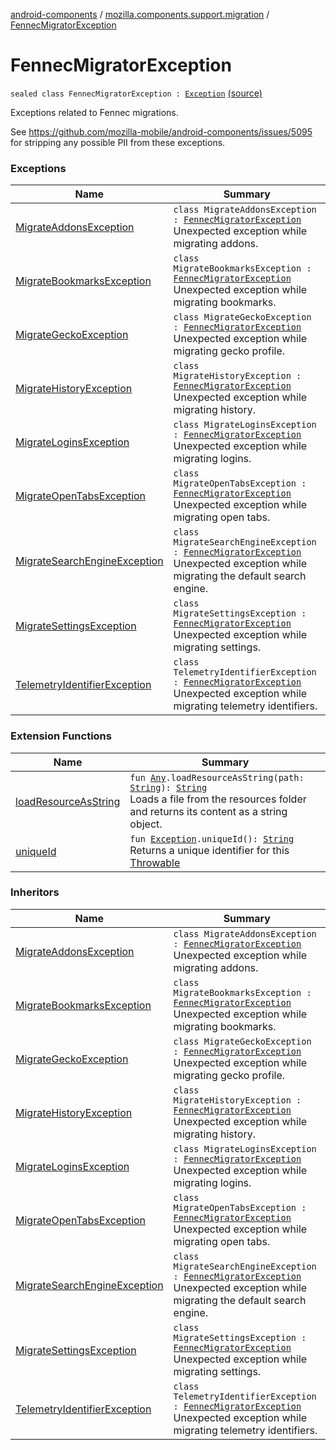 [android-components](../../index.md) / [mozilla.components.support.migration](../index.md) / [FennecMigratorException](./index.md)

# FennecMigratorException

`sealed class FennecMigratorException : `[`Exception`](https://developer.android.com/reference/java/lang/Exception.html) [(source)](https://github.com/mozilla-mobile/android-components/blob/master/components/support/migration/src/main/java/mozilla/components/support/migration/FennecMigrator.kt#L130)

Exceptions related to Fennec migrations.

See https://github.com/mozilla-mobile/android-components/issues/5095 for stripping any possible PII from these
exceptions.

### Exceptions

| Name | Summary |
|---|---|
| [MigrateAddonsException](-migrate-addons-exception/index.md) | `class MigrateAddonsException : `[`FennecMigratorException`](./index.md)<br>Unexpected exception while migrating addons. |
| [MigrateBookmarksException](-migrate-bookmarks-exception/index.md) | `class MigrateBookmarksException : `[`FennecMigratorException`](./index.md)<br>Unexpected exception while migrating bookmarks. |
| [MigrateGeckoException](-migrate-gecko-exception/index.md) | `class MigrateGeckoException : `[`FennecMigratorException`](./index.md)<br>Unexpected exception while migrating gecko profile. |
| [MigrateHistoryException](-migrate-history-exception/index.md) | `class MigrateHistoryException : `[`FennecMigratorException`](./index.md)<br>Unexpected exception while migrating history. |
| [MigrateLoginsException](-migrate-logins-exception/index.md) | `class MigrateLoginsException : `[`FennecMigratorException`](./index.md)<br>Unexpected exception while migrating logins. |
| [MigrateOpenTabsException](-migrate-open-tabs-exception/index.md) | `class MigrateOpenTabsException : `[`FennecMigratorException`](./index.md)<br>Unexpected exception while migrating open tabs. |
| [MigrateSearchEngineException](-migrate-search-engine-exception/index.md) | `class MigrateSearchEngineException : `[`FennecMigratorException`](./index.md)<br>Unexpected exception while migrating the default search engine. |
| [MigrateSettingsException](-migrate-settings-exception/index.md) | `class MigrateSettingsException : `[`FennecMigratorException`](./index.md)<br>Unexpected exception while migrating settings. |
| [TelemetryIdentifierException](-telemetry-identifier-exception/index.md) | `class TelemetryIdentifierException : `[`FennecMigratorException`](./index.md)<br>Unexpected exception while migrating telemetry identifiers. |

### Extension Functions

| Name | Summary |
|---|---|
| [loadResourceAsString](../../mozilla.components.support.test.file/kotlin.-any/load-resource-as-string.md) | `fun `[`Any`](https://kotlinlang.org/api/latest/jvm/stdlib/kotlin/-any/index.html)`.loadResourceAsString(path: `[`String`](https://kotlinlang.org/api/latest/jvm/stdlib/kotlin/-string/index.html)`): `[`String`](https://kotlinlang.org/api/latest/jvm/stdlib/kotlin/-string/index.html)<br>Loads a file from the resources folder and returns its content as a string object. |
| [uniqueId](../java.lang.-exception/unique-id.md) | `fun `[`Exception`](https://kotlinlang.org/api/latest/jvm/stdlib/kotlin/-exception/index.html)`.uniqueId(): `[`String`](https://kotlinlang.org/api/latest/jvm/stdlib/kotlin/-string/index.html)<br>Returns a unique identifier for this [Throwable](https://kotlinlang.org/api/latest/jvm/stdlib/kotlin/-throwable/index.html) |

### Inheritors

| Name | Summary |
|---|---|
| [MigrateAddonsException](-migrate-addons-exception/index.md) | `class MigrateAddonsException : `[`FennecMigratorException`](./index.md)<br>Unexpected exception while migrating addons. |
| [MigrateBookmarksException](-migrate-bookmarks-exception/index.md) | `class MigrateBookmarksException : `[`FennecMigratorException`](./index.md)<br>Unexpected exception while migrating bookmarks. |
| [MigrateGeckoException](-migrate-gecko-exception/index.md) | `class MigrateGeckoException : `[`FennecMigratorException`](./index.md)<br>Unexpected exception while migrating gecko profile. |
| [MigrateHistoryException](-migrate-history-exception/index.md) | `class MigrateHistoryException : `[`FennecMigratorException`](./index.md)<br>Unexpected exception while migrating history. |
| [MigrateLoginsException](-migrate-logins-exception/index.md) | `class MigrateLoginsException : `[`FennecMigratorException`](./index.md)<br>Unexpected exception while migrating logins. |
| [MigrateOpenTabsException](-migrate-open-tabs-exception/index.md) | `class MigrateOpenTabsException : `[`FennecMigratorException`](./index.md)<br>Unexpected exception while migrating open tabs. |
| [MigrateSearchEngineException](-migrate-search-engine-exception/index.md) | `class MigrateSearchEngineException : `[`FennecMigratorException`](./index.md)<br>Unexpected exception while migrating the default search engine. |
| [MigrateSettingsException](-migrate-settings-exception/index.md) | `class MigrateSettingsException : `[`FennecMigratorException`](./index.md)<br>Unexpected exception while migrating settings. |
| [TelemetryIdentifierException](-telemetry-identifier-exception/index.md) | `class TelemetryIdentifierException : `[`FennecMigratorException`](./index.md)<br>Unexpected exception while migrating telemetry identifiers. |
